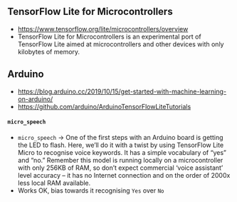 ## TensorFlow Lite for Microcontrollers
* https://www.tensorflow.org/lite/microcontrollers/overview
* TensorFlow Lite for Microcontrollers is an experimental port of TensorFlow Lite aimed at microcontrollers and other devices with only kilobytes of memory.

## Arduino
* https://blog.arduino.cc/2019/10/15/get-started-with-machine-learning-on-arduino/
* https://github.com/arduino/ArduinoTensorFlowLiteTutorials

#### `micro_speech` 
* `micro_speech` -> One of the first steps with an Arduino board is getting the LED to flash. Here, we’ll do it with a twist by using TensorFlow Lite Micro to recognise voice keywords. It has a simple vocabulary of “yes” and “no.” Remember this model is running locally on a microcontroller with only 256KB of RAM, so don’t expect commercial ‘voice assistant’ level accuracy – it has no Internet connection and on the order of 2000x less local RAM available.
* Works OK, bias towards it recognising `Yes` over `No`